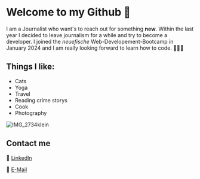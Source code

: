 # Welcome to my Github 🖖
I am a Journalist who want's to reach out for something **new**. Within the last year I decided to leave journalism for a while and try to become a developer. I joined the _neuefische_ Web-Developement-Bootcamp in January 2024 and I am really looking forward to learn how to code. 👩🏻‍💻

## Things I like:

- Cats
- Yoga
- Travel 
- Reading crime storys
- Cook
- Photography

![IMG_2734klein](https://github.com/JeanetteSchwarz/JeanetteSchwarz/assets/155547505/b9143ca7-b390-4e40-93ba-7e6656546ee5)


## Contact me

🔗 [LinkedIn](https://www.linkedin.com/in/jeanette-schwarz-90169411a/)

📧 [E-Mail](mailto:jeanne.schwarz1306@gmail.com)
